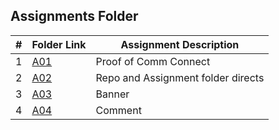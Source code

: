 ##  Assignments Folder

|   #   | Folder Link | Assignment Description |
| :---: | ----------- | ---------------------- |
|   1   | [A01](https://github.com/tdsnyder3/2143-OOP-Snyder/tree/main/Assignments/A01) | Proof of Comm Connect | 
|   2   | [A02](https://github.com/tdsnyder3/2143-OOP-Snyder/tree/main/Assignments/A02) | Repo and Assignment folder directs | 
|   3   | [A03](https://github.com/tdsnyder3/2143-OOP-Snyder/tree/main/Assignments/A03) | Banner |
|   4   | [A04](https://github.com/tdsnyder3/2143-OOP-Snyder/tree/main/Assignments/A04) | Comment  |
